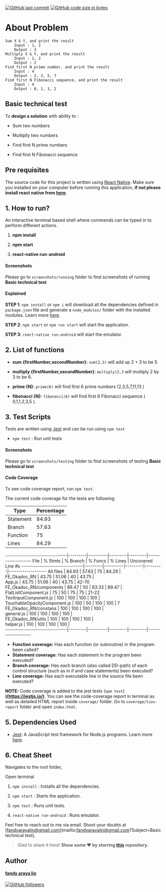 [![GitHub last commit](https://img.shields.io/github/last-commit/fandystar/FE-Okadoc-RN?logo=github)](https://github.com/fandystar/)  [![GitHub code size in bytes](https://img.shields.io/github/languages/code-size/fandystar/FE-Okadoc-RN?logo=github&color=teal)](https://github.com/fandystar/)

# About Problem

    Sum X & Y, and print the result
        Input : 1, 2
        Output : 3
    Multiply X & Y, and print the result
        Input : 1, 2
        Output : 2
    Find first N prime number, and print the result
        Input : 4
        Output : 2, 3, 5, 7
    Find first N Fibonacci sequence, and print the result
        Input : 4
        Output : 0, 1, 1, 2 


## Basic technical test 

To **design a solution** with ability to :

- Sum two numbers

- Multiplly two numbers

- Find first N prime numbers

- Find first N Fibonacci sequence

## Pre requisites

The source code for this project is written using [React Native](https://reactnative.dev/). Make sure you installed on your computer before running this application, **if not please install react native from [here](https://reactnative.dev/docs/environment-setup)**.


## 1. How to run?

An interactive terminal based shell where commands can be typed in to perform different actions.

1. **npm install**

2. **npm start** 

3. **react-native run-android** 


#### Screenshots

Please go to `screenshots/running` folder to find screenshots of running **Basic technical test** 

#### Explained

**STEP 1**: `npm install` or `npm i` will download all the dependencies defined in `package.json` file and generate a `node_modules/` folder with the installed modules. Learn more [here](https://docs.npmjs.com/cli/install).

**STEP 2**: `npm start` or `npm run start` will start the application.

**STEP 3**: `react-native run-android` will start the emulator.



## 2. List of functions

- **sum {firstNumber,secondNumber}**: `sum(2,3)` will add up 2 + 3 to be 5

- **multiply {firstNumber,secondNumber}**: `multiply(2,3` will multiply 2 by 3 to be 6.

- **prime {N}**: `prime(6)` will find first 6 prime numbers (2,3,5,7,11,13 )

- **fibonacci {N}**: `fibonacci(6)` will find first 6 Fibonacci sequence ( 0,1,1,2,3,5 ).


## 3. Test Scripts

Tests are written using [Jest](https://jestjs.io) and can be run using `npm test`

- `npm test` : Run unit tests 

#### Screenshots

Please go to `screenshots/testing` folder to find screenshots of testing **Basic technical test**  


#### Code Coverage

To see code coverage report, run `npm test`.

The current code coverage for the tests are following:

| Type  | Percentage  |
|---|---|
| Statement  | 84.93  |
| Branch  | 57.63  |
| Function  | 75  |
| Lines  | 84.29  |

-------------------------------|---------|----------|---------|---------|-------------------
File                           | % Stmts | % Branch | % Funcs | % Lines | Uncovered Line #s 
-------------------------------|---------|----------|---------|---------|-------------------
All files                      |   84.93 |    57.63 |      75 |   84.29 |                   
 FE_Okadoc_RN                  |   43.75 |    51.06 |      40 |   43.75 |                   
  App.js                       |   43.75 |    51.06 |      40 |   43.75 | 42-70             
 FE_Okadoc_RN/components       |   89.47 |       50 |   83.33 |   89.47 |                   
  FlatListComponent.js         |      75 |       50 |      75 |      75 | 21-22             
  TextInputComponent.js        |     100 |      100 |     100 |     100 |                   
  TouchableOpacityComponent.js |     100 |       50 |     100 |     100 | 7                 
 FE_Okadoc_RN/constans         |     100 |      100 |     100 |     100 |                   
  general.js                   |     100 |      100 |     100 |     100 |                   
 FE_Okadoc_RN/utils            |     100 |      100 |     100 |     100 |                   
  helper.js                    |     100 |      100 |     100 |     100 |                   
-------------------------------|---------|----------|---------|---------|-------------------

- **Function coverage:** Has each function (or subroutine) in the program been called?
- **Statement coverage:** Has each statement in the program been executed?
- **Branch coverage:** Has each branch (also called DD-path) of each control structure (such as in if and case statements) been executed?
- **Line coverage:** Has each executable line in the source file been executed?


**NOTE:** Code coverage is added to the jest tests (`npm test`) **((https://jestjs.io/)**.
You can see the code-coverage report in terminal as well as detailed HTML report inside `coverage/` folder.
Go to `coverage/lcov-report` folder and open `index.html`.


## 5. Dependencies Used

- [Jest](https://jestjs.io/): A JavaScript test framework for Node.js programs. Learn more [here](https://jestjs.io/).




## 6. Cheat Sheet

Navigates to the root folder,

Open terminal

1. `npm install` : Installs all the dependencies.

2. `npm start` : Starts the application.

3. `npm test` : Runs unit tests.

3. `react-native run-android` : Runs emulator.


Feel free to reach out to me via email. Shoot your doubts at [fandyarayalin@gmail.com](mailto:fandyarayalin@gmail.com?Subject=Basic technical test).

> Glad to share it here! **Show some ❤️ by starring [this](https://github.com/fandystar/FE-Okadoc-RN) repository.**

## Author


#### [fandy araya lin](https://github.com/fandystar)

[![GitHub followers](https://img.shields.io/github/followers/fandystar.svg?label=Follow%20@fandystar&style=social)](https://github.com/fandystar/)


